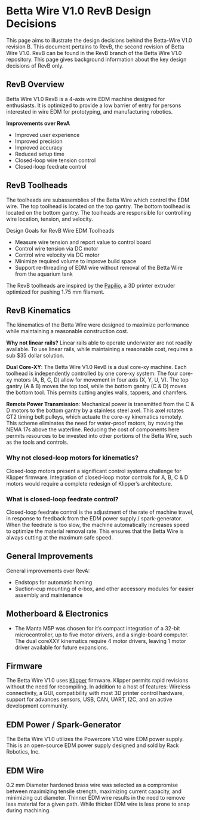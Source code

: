 # Betta Wire V1.0 RevB Design Decisions 

This page aims to illustrate the design decisions behind the Betta-Wire V1.0 revision B. This document pertains to RevB, the second revision of Betta Wire V1.0. RevB can be found in the RevB branch of the Betta Wire V1.0 repository. This page gives background information about the key design decisions of RevB only. 

## RevB Overview 
Betta Wire V1.0 RevB is a 4-axis wire EDM machine designed for enthusiasts. It is optimized to provide a low barrier of entry for persons interested in wire EDM for prototyping, and manufacturing robotics.

**Improvements over RevA**
- Improved user experience
- Improved precision
- Improved accuracy
- Reduced setup time 
- Closed-loop wire tension control 
- Closed-loop feedrate control

## RevB Toolheads
The toolheads are subassemblies of the Betta Wire which control the EDM wire. The top toolhead is located on the top gantry. The bottom toolhead is located on the bottom gantry. The toolheads are responsible for controlling wire location, tension, and velocity. 

Design Goals for RevB Wire EDM Toolheads 
- Measure wire tension and report value to control board
- Control wire tension via DC motor
- Control wire velocity via DC motor
- Minimize required volume to improve build space
- Support re-threading of EDM wire without removal of the Betta Wire from the aquarium tank 

The RevB toolheads are inspired by the [Papilio](https://kevinakasam.com/papilio/), a 3D printer extruder optimized for pushing 1.75 mm filament. 


## RevB Kinematics
The kinematics of the Betta Wire were designed to maximize performance while maintaining a reasonable construction cost.

**Why not linear rails?** Linear rails able to operate underwater are not readily available. To use linear rails, while maintaining a reasonable cost, requires a sub $35 dollar solution.

**Dual Core-XY**: The Betta Wire V1.0 RevB is a dual core-xy machine. Each toolhead is independently controlled by one core-xy system: The four core-xy motors (A, B, C, D) allow for movement in four axis (X, Y, U, V). The top gantry (A & B) moves the top tool, while the bottom gantry (C & D) moves the bottom tool. This permits cutting angles walls, tappers, and chamfers. 

**Remote Power Transmission**: Mechanical power is transmitted from the C & D motors to the bottom gantry by a stainless steel axel. This axel rotates GT2 timing belt pulleys, which actuate the core-xy kinematics remotely. This scheme eliminates the need for water-proof motors, by moving the NEMA 17s above the waterline. Reducing the cost of components here permits resources to be invested into other portions of the Betta Wire, such as the tools and controls.


### Why not closed-loop motors for kinematics? 
Closed-loop motors present a significant control systems challenge for Klipper firmware. Integration of closed-loop motor controls for A, B, C & D motors would require a complete redesign of Klipper’s architecture.

### What is closed-loop feedrate control? 
Closed-loop feedrate control is the adjustment of the rate of machine travel, in response to feedback from the EDM power supply / spark-generator. When the feedrate is too slow, the machine automatically increases speed to optimize the material removal rate. This ensures that the Betta Wire is always cutting at the maximum safe speed.

## General Improvements
General improvements over RevA: 

- Endstops for automatic homing
- Suction-cup mounting of e-box, and other accessory modules for easier assembly and maintenance

## Motherboard & Electronics
- The Manta M5P was chosen for it’s compact integration of a 32-bit microcontroller, up to five motor drivers, and a single-board computer. The dual coreXXY kinematics require 4 motor drivers, leaving 1 motor driver available for future expansions.   

## Firmware 
The Betta Wire V1.0 uses [Klipper](https://www.klipper3d.org) firmware. Klipper permits rapid revisions without the need for recompiling. In addition to a host of features: Wireless connectivity, a GUI, compatibility with most 3D printer control hardware, support for advances sensors, USB, CAN, UART, I2C, and an active development community.

## EDM Power / Spark-Generator 
The Betta Wire V1.0 utilizes the Powercore V1.0 wire EDM power supply. This is an open-source EDM power supply designed and sold by Rack Robotics, Inc.

## EDM Wire
0.2 mm Diameter hardened brass wire was selected as a compromise between maximizing tensile strength, maximizing current capacity, and minimizing cut diameter. Thinner EDM wire results in the need to remove less material for a given path. While thicker EDM wire is less prone to snap during machining. 